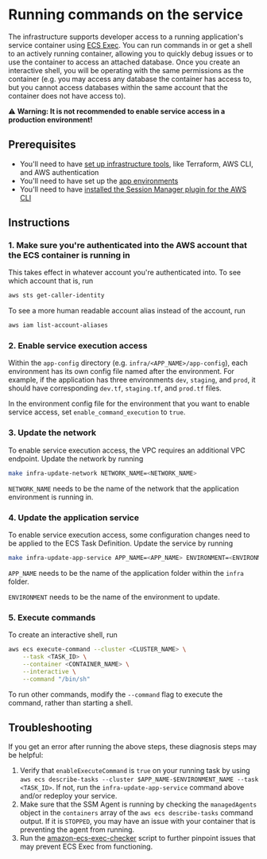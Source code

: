 # Running commands on the service

The infrastructure supports developer access to a running application's service container using [ECS Exec](https://docs.aws.amazon.com/AmazonECS/latest/developerguide/ecs-exec.html). You can run commands in or get a shell to an actively running container, allowing you to quickly debug issues or to use the container to access an attached database. Once you create an interactive shell, you will be operating with the same permissions as the container (e.g. you may access any database the container has access to, but you cannot access databases within the same account that the container does not have access to).

⚠️ **Warning: It is not recommended to enable service access in a production environment!**

## Prerequisites

* You'll need to have [set up infrastructure tools](/docs/infra/set-up-infrastructure-tools.md), like Terraform, AWS CLI, and AWS authentication
* You'll need to have set up the [app environments](/docs/infra/set-up-app-env.md)
* You'll need to have [installed the Session Manager plugin for the AWS CLI](https://docs.aws.amazon.com/systems-manager/latest/userguide/session-manager-working-with-install-plugin.html)

## Instructions

### 1. Make sure you're authenticated into the AWS account that the ECS container is running in

This takes effect in whatever account you're authenticated into. To see which account that is, run

```bash
aws sts get-caller-identity
```

To see a more human readable account alias instead of the account, run

```bash
aws iam list-account-aliases
```

### 2. Enable service execution access

Within the `app-config` directory (e.g. `infra/<APP_NAME>/app-config`), each environment has its own config file named after the environment. For example, if the application has three environments `dev`, `staging`, and `prod`, it should have corresponding `dev.tf`, `staging.tf`, and `prod.tf` files.

In the environment config file for the environment that you want to enable service access, set `enable_command_execution` to `true`.

### 3. Update the network

To enable service execution access, the VPC requires an additional VPC endpoint. Update the network by running

```bash
make infra-update-network NETWORK_NAME=<NETWORK_NAME>
```

`NETWORK_NAME` needs to be the name of the network that the application environment is running in.

### 4. Update the application service

To enable service execution access, some configuration changes need to be applied to the ECS Task Definition. Update the service by running

```bash
make infra-update-app-service APP_NAME=<APP_NAME> ENVIRONMENT=<ENVIRONMENT>
```

`APP_NAME` needs to be the name of the application folder within the `infra` folder.

`ENVIRONMENT` needs to be the name of the environment to update.

### 5. Execute commands

To create an interactive shell, run

```bash
aws ecs execute-command --cluster <CLUSTER_NAME> \
    --task <TASK_ID> \
    --container <CONTAINER_NAME> \
    --interactive \
    --command "/bin/sh"
```

To run other commands, modify the `--command` flag to execute the command, rather than starting a shell.

## Troubleshooting

If you get an error after running the above steps, these diagnosis steps may be helpful:
1. Verify that `enableExecuteCommand` is `true` on your running task by using `aws ecs describe-tasks --cluster $APP_NAME-$ENVIRONMENT_NAME --task <TASK_ID>`. If not, run the `infra-update-app-service` command above and/or redeploy your service.
2. Make sure that the SSM Agent is running by checking the `managedAgents` object in the `containers` array of the `aws ecs describe-tasks` command output. If it is `STOPPED`, you may have an issue with your container that is preventing the agent from running.
3. Run the [amazon-ecs-exec-checker](https://github.com/aws-containers/amazon-ecs-exec-checker) script to further pinpoint issues that may prevent ECS Exec from functioning.
